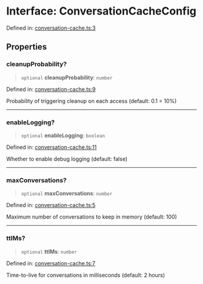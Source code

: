 # Interface: ConversationCacheConfig

Defined in: [conversation-cache.ts:3](https://github.com/geodaopenjs/openassistant/blob/0a6a7e7306d75a25dc968b3117f04cb7bd613bec/packages/utils/src/conversation-cache.ts#L3)

## Properties

### cleanupProbability?

> `optional` **cleanupProbability**: `number`

Defined in: [conversation-cache.ts:9](https://github.com/geodaopenjs/openassistant/blob/0a6a7e7306d75a25dc968b3117f04cb7bd613bec/packages/utils/src/conversation-cache.ts#L9)

Probability of triggering cleanup on each access (default: 0.1 = 10%)

***

### enableLogging?

> `optional` **enableLogging**: `boolean`

Defined in: [conversation-cache.ts:11](https://github.com/geodaopenjs/openassistant/blob/0a6a7e7306d75a25dc968b3117f04cb7bd613bec/packages/utils/src/conversation-cache.ts#L11)

Whether to enable debug logging (default: false)

***

### maxConversations?

> `optional` **maxConversations**: `number`

Defined in: [conversation-cache.ts:5](https://github.com/geodaopenjs/openassistant/blob/0a6a7e7306d75a25dc968b3117f04cb7bd613bec/packages/utils/src/conversation-cache.ts#L5)

Maximum number of conversations to keep in memory (default: 100)

***

### ttlMs?

> `optional` **ttlMs**: `number`

Defined in: [conversation-cache.ts:7](https://github.com/geodaopenjs/openassistant/blob/0a6a7e7306d75a25dc968b3117f04cb7bd613bec/packages/utils/src/conversation-cache.ts#L7)

Time-to-live for conversations in milliseconds (default: 2 hours)
